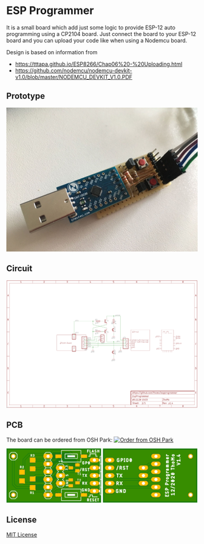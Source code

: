 # ESP Programmer

It is a small board which add just some logic to provide ESP-12 auto programming using a CP2104 board. Just connect the board to your ESP-12 board and you can upload your code like when using a Nodemcu board.

Design is based on information from

- <https://tttapa.github.io/ESP8266/Chap06%20-%20Uploading.html>
- <https://github.com/nodemcu/nodemcu-devkit-v1.0/blob/master/NODEMCU_DEVKIT_V1.0.PDF>

## Prototype

![Prototype](doc/prototype.jpg)

## Circuit

![Circuit](doc/circuit.png)

## PCB

The board can be ordered from OSH Park: <a href="https://oshpark.com/shared_projects/ITWmR2rG"><img src="https://oshpark.com/packs/media/images/badge-5f4e3bf4bf68f72ff88bd92e0089e9cf.png" alt="Order from OSH Park"></img></a>

<img src="./doc/pcb_top.png" width="250">
<img src="./doc/pcb_bottom.png" width="250">

## License

[MIT License](LICENSE)
